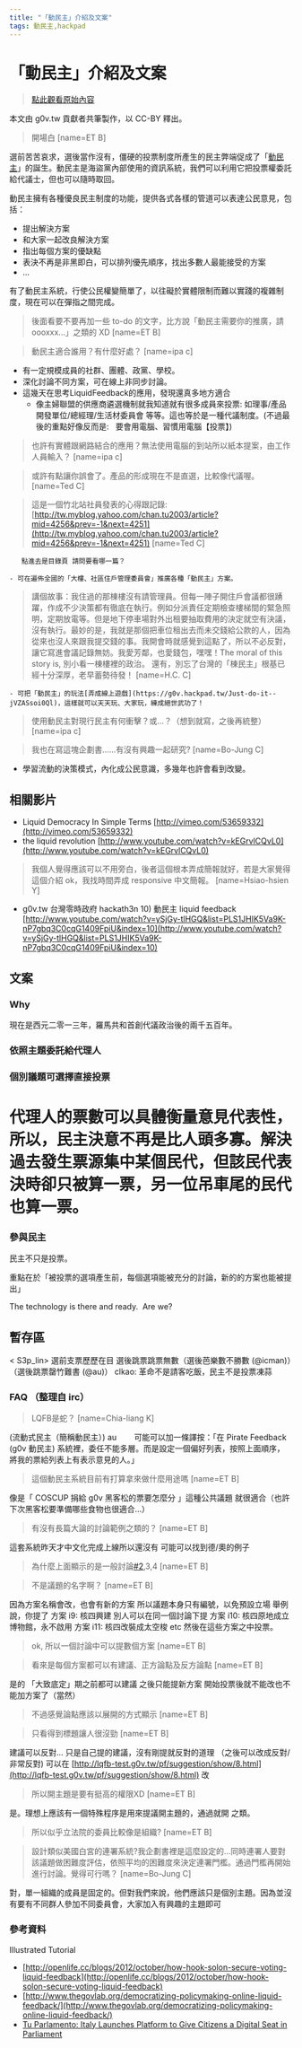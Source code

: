 ```yaml
---
title: "「動民主」介紹及文案"
tags: 動民主,hackpad
---
```


# 「動民主」介紹及文案

> [點此觀看原始內容](https://g0v.hackpad.tw/MO2091Fi3fq)


本文由 g0v.tw 貢獻者共筆製作，以 CC-BY 釋出。

> 開場白
> [name=ET B]


選前苦苦哀求，選後當作沒有，僵硬的投票制度所產生的民主弊端促成了「[動民主](https://zh.wikipedia.org/wiki/LiquidFeedback)」的誕生。動民主是海盜黨內部使用的資訊系統，我們可以利用它把投票權委託給代議士，但也可以隨時取回。

動民主擁有各種優良民主制度的功能，提供各式各樣的管道可以表達公民意見，包括：
- 提出解決方案
- 和大家一起改良解決方案
- 指出每個方案的優缺點
- 表決不再是非黑即白，可以排列優先順序，找出多數人最能接受的方案
- ...

有了動民主系統，行使公民權變簡單了，以往礙於實體限制而難以實踐的複雜制度，現在可以在彈指之間完成。

> 後面看要不要再加一些 to-do 的文字，比方說「動民主需要你的推廣，請oooxxx...」之類的 XD
> [name=ET B]


> 動民主適合誰用？有什麼好處？
> [name=ipa c]

- 有一定規模成員的社群、團體、政黨、學校。
- 深化討論不同方案，可在線上非同步討論。
- 這幾天在思考LiquidFeedback的應用，發現還真多地方適合
    - 像主婦聯盟的供應商遴選機制就我知道就有很多成員來投票: 如理事/產品開發單位/總經理/生活材委員會 等等。這也等於是一種代議制度。(不過最後的重點好像反而是:   要會用電腦、習慣用電腦【投票】)
> 也許有實體跟網路結合的應用？無法使用電腦的到站所以紙本提案，由工作人員輸入？
> [name=ipa c]

> 或許有點讓你誤會了。產品的形成現在不是直選，比較像代議喔。
> [name=Ted C]

> 這是一個竹北站社員發表的心得跟記錄: [http://tw.myblog.yahoo.com/chan.tu2003/article?mid=4256&prev=-1&next=4251](http://tw.myblog.yahoo.com/chan.tu2003/article?mid=4256&prev=-1&next=4251)
> [name=Ted C]

```
   點進去是目錄頁 請問要看哪一篇？
```
    - 可在遍佈全國的「大樓、社區住戶管理委員會」推廣各種「動民主」方案。
> 講個故事：我住過的那棟樓沒有請管理員。但每一陣子開住戶會議都很踴躍，作成不少決策都有徹底在執行。例如分派責任定期檢查樓梯間的緊急照明，定期放電等。但是地下停車場對外出租要抽取費用的決定就空有決議，沒有執行。最妙的是，我就是那個把車位租出去而未交錢給公款的人，因為從來也沒人來跟我提交錢的事。我開會時就感覺到這點了，所以不必反對，讓它寫進會議記錄無妨。我愛芳鄰，也愛錢包，嘿嘿！The moral of this story is, 別小看一棟樓裡的政治。 還有，別忘了台灣的「棟民主」根基已經十分深厚，老早蓄勢待發！
> [name=H.C. C]

    - 可把「動民主」的玩法[弄成線上遊戲](https://g0v.hackpad.tw/Just-do-it--jVZASsoi0Ql)，這樣就可以天天玩、大家玩，練成絕世武功了！

> 使用動民主對現行民主有何衝擊？或...？（想到就寫，之後再統整）
> [name=ipa c]

> 我也在寫這塊企劃書......有沒有興趣一起研究?
> [name=Bo-Jung C]

- 學習流動的決策模式，內化成公民意識，多幾年也許會看到改變。


## 相關影片

- Liquid Democracy In Simple Terms
    [http://vimeo.com/53659332](http://vimeo.com/53659332)
- the liquid revolution
    [http://www.youtube.com/watch?v=kEGrvlCQvL0](http://www.youtube.com/watch?v=kEGrvlCQvL0)
> 我個人覺得應該可以不用旁白，後者這個根本弄成簡報就好，若是大家覺得這個介紹 ok，我找時間弄成 responsive 中文簡報。
> [name=Hsiao-hsien Y]

- g0v.tw 台灣零時政府 hackath3n 10) 動民主 liquid feedback
    [http://www.youtube.com/watch?v=ySjGy-tlHGQ&list=PLS1JHIK5Va9K-nP7gbq3C0cqG1409FpiU&index=10](http://www.youtube.com/watch?v=ySjGy-tlHGQ&list=PLS1JHIK5Va9K-nP7gbq3C0cqG1409FpiU&index=10)



## 文案


### Why


現在是西元二零一三年，羅馬共和首創代議政治後的兩千五百年。

### 依照主題委託給代理人

### 個別議題可選擇直接投票

代理人的票數可以具體衡量意見代表性，所以，民主決意不再是比人頭多寡。解決過去發生票源集中某個民代，但該民代表決時卻只被算一票，另一位吊車尾的民代也算一票。
====

### 參與民主

民主不只是投票。

重點在於「被投票的選項產生前，每個選項能被充分的討論，新的的方案也能被提出」

The technology is there and ready.  Are we?



## 暫存區

< S3p_lin> 選前支票歷歷在目 選後跳票跳票無數（選後芭樂數不勝數 (@icman)）（選後跳票罄竹難書 (@au)）
clkao: 革命不是請客吃飯，民主不是投票凍蒜


### FAQ （整理自 irc）

> LQFB是蛇？
> [name=Chia-liang K]

(流動式民主（簡稱動民主）)
au        可能可以加一條譯按：「在 Pirate Feedback (g0v 動民主) 系統裡，委任不能多層。而是設定一個偏好列表，按照上面順序，將我的票給列表上有表示意見的人。」
> 這個動民主系統目前有打算拿來做什麼用途嗎
> [name=ET B]

像是「 COSCUP 捐給 g0v 黑客松的票要怎麼分 」這種公共議題
就很適合（也許下次黑客松要準備哪些食物也很適合...）
> 有沒有長篇大論的討論範例之類的？
> [name=ET B]

這套系統昨天才中文化完成上線所以還沒有
可能可以找到德/奧的例子
> 為什麼上面顯示的是一般討論[#2](irc://freenode/%232),3,4
> [name=ET B]

> 不是議題的名字啊？
> [name=ET B]

因為方案名稱會改，也會有新的方案
所以議題本身只有編號，以免預設立場
舉例說，你提了 方案 i9: 核四興建
別人可以在同一個討論下提
方案 i10: 核四原地成立博物館，永不啟用
方案 i11: 核四改裝成太空梭
etc
然後在這些方案之中投票。
> ok, 所以一個討論中可以提數個方案
> [name=ET B]

> 看來是每個方案都可以有建議、正方論點及反方論點
> [name=ET B]

是的
「大致底定」期之前都可以建議
之後只能提新方案
開始投票後就不能改也不能加方案了（當然）
> 不過感覺論點應該以展開的方式顯示
> [name=ET B]

> 只看得到標題讓人很沒勁
> [name=ET B]

建議可以反對... 只是自己提的建議，沒有剛提就反對的道理
（之後可以改成反對/非常反對)
可以在 [http://lqfb-test.g0v.tw/pf/suggestion/show/8.html](http://lqfb-test.g0v.tw/pf/suggestion/show/8.html) 改
> 所以開主題是要有挺高的權限XD
> [name=ET B]

是。理想上應該有一個特殊程序是用來提議開主題的，通過就開 之類。
> 所以似乎立法院的委員比較像是組織?
> [name=ET B]

> 設計類似美國白宮的連署系統?我企劃書裡是這麼設定的...同時連署人要對該議題做困難度評估，依照平均的困難度來決定連署門檻。通過門檻再開始進行討論。覺得可行嗎？
> [name=Bo-Jung C]

對，單一組織的成員是固定的。但對我們來說，他們應該只是個別主題。因為並沒有要有不同群人參加不同委員會，大家加入有興趣的主題即可


### 參考資料

Illustrated Tutorial
- [http://openlife.cc/blogs/2012/october/how-hook-solon-secure-voting-liquid-feedback](http://openlife.cc/blogs/2012/october/how-hook-solon-secure-voting-liquid-feedback)
- [http://www.thegovlab.org/democratizing-policymaking-online-liquid-feedback/](http://www.thegovlab.org/democratizing-policymaking-online-liquid-feedback/)
- [Tu Parlamento: Italy Launches Platform to Give Citizens a Digital Seat in Parliament](http://techpresident.com/news/wegov/24102/tu-parlamento-italy-launches-platform-give-citizens-digital-seat-parliament )



